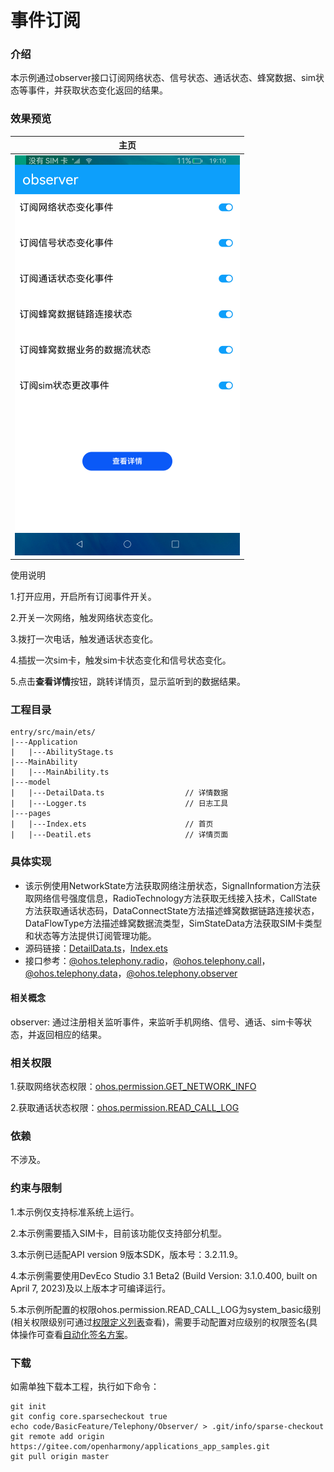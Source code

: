  # 事件订阅

### 介绍

本示例通过observer接口订阅网络状态、信号状态、通话状态、蜂窝数据、sim状态等事件，并获取状态变化返回的结果。

### 效果预览

|主页|
|--------------------------------|
|![](screenshots/device/observer.png)|

使用说明

1.打开应用，开启所有订阅事件开关。

2.开关一次网络，触发网络状态变化。

3.拨打一次电话，触发通话状态变化。

4.插拔一次sim卡，触发sim卡状态变化和信号状态变化。

5.点击**查看详情**按钮，跳转详情页，显示监听到的数据结果。

### 工程目录
```
entry/src/main/ets/
|---Application
|   |---AbilityStage.ts
|---MainAbility
|   |---MainAbility.ts
|---model
|   |---DetailData.ts                  // 详情数据
|   |---Logger.ts                      // 日志工具
|---pages
|   |---Index.ets                      // 首页
|   |---Deatil.ets                     // 详情页面
```
### 具体实现

* 该示例使用NetworkState方法获取网络注册状态，SignalInformation方法获取网络信号强度信息，RadioTechnology方法获取无线接入技术，CallState方法获取通话状态码，DataConnectState方法描述蜂窝数据链路连接状态，DataFlowType方法描述蜂窝数据流类型，SimStateData方法获取SIM卡类型和状态等方法提供订阅管理功能。
* 源码链接：[DetailData.ts](entry/src/main/ets/modle/DetailData.ts)，[Index.ets](entry/src/main/ets/pages/Index.ets)
* 接口参考：[@ohos.telephony.radio](https://gitee.com/openharmony/docs/blob/master/zh-cn/application-dev/reference/apis-telephony-kit/js-apis-radio.md)，[@ohos.telephony.call](https://gitee.com/openharmony/docs/blob/master/zh-cn/application-dev/reference/apis-telephony-kit/js-apis-call-sys.md)，[@ohos.telephony.data](https://gitee.com/openharmony/docs/blob/master/zh-cn/application-dev/reference/apis-telephony-kit/js-apis-telephony-data-sys.md)，[@ohos.telephony.observer](https://gitee.com/openharmony/docs/blob/master/zh-cn/application-dev/reference/apis-telephony-kit/js-apis-observer-sys.md)

#### 相关概念

observer: 通过注册相关监听事件，来监听手机网络、信号、通话、sim卡等状态，并返回相应的结果。

### 相关权限

1.获取网络状态权限：[ohos.permission.GET_NETWORK_INFO](https://gitee.com/openharmony/docs/blob/master/zh-cn/application-dev/security/AccessToken/permissions-for-all.md#ohospermissionget_network_info)

2.获取通话状态权限：[ohos.permission.READ_CALL_LOG](https://gitee.com/openharmony/docs/blob/master/zh-cn/application-dev/security/AccessToken/permissions-for-system-apps.md#ohospermissionread_call_log)

### 依赖

不涉及。

### 约束与限制

1.本示例仅支持标准系统上运行。

2.本示例需要插入SIM卡，目前该功能仅支持部分机型。

3.本示例已适配API version 9版本SDK，版本号：3.2.11.9。

4.本示例需要使用DevEco Studio 3.1 Beta2 (Build Version: 3.1.0.400, built on April 7, 2023)及以上版本才可编译运行。

5.本示例所配置的权限ohos.permission.READ_CALL_LOG为system_basic级别(相关权限级别可通过[权限定义列表](https://gitee.com/openharmony/docs/blob/master/zh-cn/application-dev/security/AccessToken/permissions-for-system-apps.md)查看)，需要手动配置对应级别的权限签名(具体操作可查看[自动化签名方案](https://docs.openharmony.cn/pages/v4.0/zh-cn/application-dev/security/hapsigntool-overview.md/)。

### 下载

如需单独下载本工程，执行如下命令：
```
git init
git config core.sparsecheckout true
echo code/BasicFeature/Telephony/Observer/ > .git/info/sparse-checkout
git remote add origin https://gitee.com/openharmony/applications_app_samples.git
git pull origin master

```